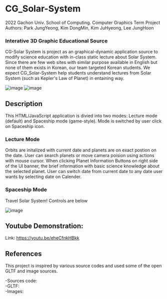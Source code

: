 # CG_Solar-System  

2022 Gachon Univ. School of Computing. Computer Graphics Term Project  
Authors: Park JungYeong, Kim DongMin, Kim JuHyeong, Lee JungHoon 

<h3>Interative 3D Graphic Educational Source </h3>

CG-Solar System is project as an graphical-dynamic application source to modify science education with in-class static lecture about Solar System.  Since there are few web sites with similar purpose available in English but none of them exists in Korean, our team targeted Korean students. We expect CG_Solar-System help students understand lectures from Solar System (such as Kepler's Law of Planet) in entaining way.

![image](https://user-images.githubusercontent.com/90828283/200187800-b7a74142-f9f8-4c94-9ee3-48f7229b59a2.png)
![image](https://user-images.githubusercontent.com/90828283/200187828-9732b076-d28a-468a-9fdf-c92b5e121a4a.png)

## Description

This HTML/JavaScript application is divied into two modes: Lecture mode (default) and Spaceship mode (game-style). Mode is switched by user click on Spaceship icon.  
<h3> Lecture Mode </h3>  
Orbits are initalized with current date and planets are on exact postion on the date. User can search planets or move camera poision using actions with mouse cursor. When clicking Planet Information Buttons on right side of the UI banner, the brief information with basic science knowledge about the selected planet. User can switch date from current date to any date user wants by selecting date on Calender.

<h3> Spaceship Mode </h3>

Travel Solar System! Controls are below  

![image](https://user-images.githubusercontent.com/90828283/200190484-32b95aea-9d58-402f-b32b-bca3ff693b9d.png)


## Youtube Demonstration:  
Link: https://youtu.be/eheCfnkHBkk  

## References

This project is inspired by various source codes and used some of the open GLTF and image sources. 

-Sources code:  
-GLTF:  
-Images:  
